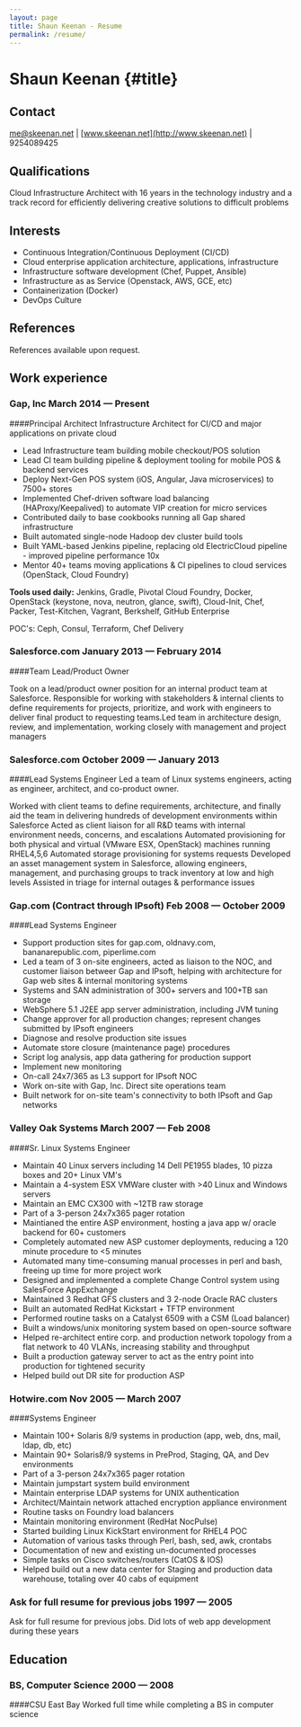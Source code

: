 ```yaml
---
layout: page
title: Shaun Keenan - Resume
permalink: /resume/
---
```


Shaun Keenan {#title}
============

Contact
-------

[me@skeenan.net](mailto:me@skeenan.net) | [www.skeenan.net](http://www.skeenan.net) | 9254089425

Qualifications
--------------

Cloud Infrastructure Architect with 16 years in the technology industry
and a track record for efficiently delivering creative solutions to
difficult problems

Interests
---------

* Continuous Integration/Continuous Deployment (CI/CD)
* Cloud enterprise application architecture, applications, infrastructure
* Infrastructure software development (Chef, Puppet, Ansible)
* Infrastructure as as Service (Openstack, AWS, GCE, etc)
* Containerization (Docker)
* DevOps Culture

References
----------

References available upon request.

Work experience
---------------

### Gap, Inc March 2014 — Present

####Principal Architect
Infrastructure Architect for CI/CD and major applications on private cloud

* Lead Infrastructure team building mobile checkout/POS solution
* Lead CI team building pipeline & deployment tooling for mobile POS &
backend services
* Deploy Next-Gen POS system (iOS, Angular, Java microservices) to 7500+ stores
* Implemented Chef-driven software load balancing (HAProxy/Keepalived)
to automate VIP creation for micro services
* Contributed daily to base cookbooks running all Gap shared infrastructure
* Built automated single-node Hadoop dev cluster build tools
* Built YAML-based Jenkins pipeline, replacing old ElectricCloud pipeline -
improved pipeline performance 10x
* Mentor 40+ teams moving applications & CI pipelines to cloud services (OpenStack, Cloud Foundry)

**Tools used daily:**
Jenkins, Gradle, Pivotal Cloud Foundry, Docker,
OpenStack (keystone, nova, neutron, glance, swift), Cloud-Init,
Chef, Packer, Test-Kitchen, Vagrant, Berkshelf,
GitHub Enterprise

POC's: Ceph, Consul, Terraform, Chef Delivery

### Salesforce.com January 2013 — February 2014

####Team Lead/Product Owner

Took on a lead/product owner position for an
internal product team at Salesforce. Responsible for working with
stakeholders & internal clients to define requirements for projects,
prioritize, and work with engineers to deliver final product to
requesting teams.Led team in architecture design, review, and
implementation, working closely with management and project managers

### Salesforce.com October 2009 — January 2013

####Lead Systems Engineer
Led a team of Linux systems engineers, acting as
engineer, architect, and co-product owner. 

Worked with client teams to
define requirements, architecture, and finally aid the team in
delivering hundreds of development environments within Salesforce
Acted as client liaison for all R&D teams with internal environment
needs, concerns, and escalations
Automated provisioning for both physical and virtual (VMware ESX,
OpenStack) machines running RHEL4,5,6
Automated storage provisioning for systems requests
Developed an asset management system in Salesforce, allowing engineers,
management, and purchasing groups to track inventory at low and high
levels
Assisted in triage for internal outages & performance issues

### Gap.com (Contract through IPsoft) Feb 2008 — October 2009

####Lead Systems Engineer

*   Support production sites for gap.com, oldnavy.com,
    bananarepublic.com, piperlime.com
*   Led a team of 3 on-site engineers, acted as liaison to the NOC, and
    customer liaison betweer Gap and IPsoft, helping with architecture
    for Gap web sites & internal monitoring systems
*   Systems and SAN administration of 300+ servers and 100+TB san
    storage
*   WebSphere 5.1 J2EE app server administration, including JVM tuning
*   Change approver for all production changes; represent changes
    submitted by IPsoft engineers
*   Diagnose and resolve production site issues
*   Automate store closure (maintenance page) procedures
*   Script log analysis, app data gathering for production support
*   Implement new monitoring
*   On-call 24x7/365 as L3 support for IPsoft NOC
*   Work on-site with Gap, Inc. Direct site operations team
*   Built network for on-site team's connectivity to both IPsoft and Gap
    networks

### Valley Oak Systems March 2007 — Feb 2008

####Sr. Linux Systems Engineer

*   Maintain 40 Linux servers including 14 Dell PE1955 blades, 10 pizza
    boxes and 20+ Linux VM's
*   Maintain a 4-system ESX VMWare cluster with >40 Linux and Windows
    servers
*   Maintain an EMC CX300 with ~12TB raw storage
*   Part of a 3-person 24x7x365 pager rotation
*   Maintianed the entire ASP environment, hosting a java app w/ oracle
    backend for 60+ customers
*   Completely automated new ASP customer deployments, reducing a 120
    minute procedure to <5 minutes
*   Automated many time-consuming manual processes in perl and bash,
    freeing up time for more project work
*   Designed and implemented a complete Change Control system using
    SalesForce AppExchange
*   Maintained 3 Redhat GFS clusters and 3 2-node Oracle RAC clusters
*   Built an automated RedHat Kickstart + TFTP environment
*   Performed routine tasks on a Catalyst 6509 with a CSM (Load
    balancer)
*   Built a windows/unix monitoring system based on open-source
    software
*   Helped re-architect entire corp. and production network topology
    from a flat network to 40 VLANs, increasing stability and
    throughput
*   Built a production gateway server to act as the entry point into
    production for tightened security
*   Helped build out DR site for production ASP

### Hotwire.com Nov 2005 — March 2007

####Systems Engineer

*   Maintain 100+ Solaris 8/9 systems in production (app, web, dns,
    mail, ldap, db, etc)
*   Maintain 90+ Solaris8/9 systems in PreProd, Staging, QA, and Dev
    environments
*   Part of a 3-person 24x7x365 pager rotation
*   Maintain jumpstart system build environment
*   Maintain enterprise LDAP systems for UNIX authentication
*   Architect/Maintain network attached encryption appliance
    environment
*   Routine tasks on Foundry load balancers
*   Maintain monitoring environment (RedHat NocPulse)
*   Started building Linux KickStart environment for RHEL4 POC
*   Automation of various tasks through Perl, bash, sed, awk, crontabs
*   Documentation of new and existing un-documented processes
*   Simple tasks on Cisco switches/routers (CatOS & IOS)
*   Helped build out a new data center for Staging and production data
    warehouse, totaling over 40 cabs of equipment

### Ask for full resume for previous jobs 1997 — 2005

Ask for full resume for previous jobs.  Did lots of web app development during these years

Education
---------

### BS, Computer Science 2000 — 2008

####CSU East Bay
Worked full time while completing a BS in computer science


